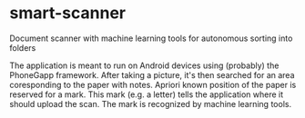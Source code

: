 # smart-scanner
Document scanner with machine learning tools for autonomous sorting into folders

The application is meant to run on Android devices using (probably) the PhoneGapp framework.
After taking a picture, it's then searched for an area coresponding to the paper with notes. Apriori known position of the paper is reserved for a mark. This mark (e.g. a letter) tells the application where it should upload the scan. The mark is recognized by machine learning tools.
